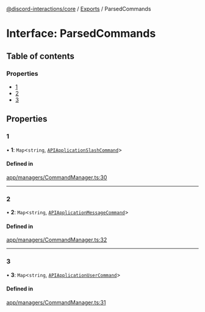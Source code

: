 [@discord-interactions/core](../README.md) / [Exports](../modules.md) / ParsedCommands

# Interface: ParsedCommands

## Table of contents

### Properties

- [1](ParsedCommands.md#1)
- [2](ParsedCommands.md#2)
- [3](ParsedCommands.md#3)

## Properties

### 1

• **1**: `Map`<`string`, [`APIApplicationSlashCommand`](APIApplicationSlashCommand.md)\>

#### Defined in

[app/managers/CommandManager.ts:30](https://github.com/ssMMiles/discord-interactions/blob/ef474ab/packages/core/src/app/managers/CommandManager.ts#L30)

___

### 2

• **2**: `Map`<`string`, [`APIApplicationMessageCommand`](APIApplicationMessageCommand.md)\>

#### Defined in

[app/managers/CommandManager.ts:32](https://github.com/ssMMiles/discord-interactions/blob/ef474ab/packages/core/src/app/managers/CommandManager.ts#L32)

___

### 3

• **3**: `Map`<`string`, [`APIApplicationUserCommand`](APIApplicationUserCommand.md)\>

#### Defined in

[app/managers/CommandManager.ts:31](https://github.com/ssMMiles/discord-interactions/blob/ef474ab/packages/core/src/app/managers/CommandManager.ts#L31)
